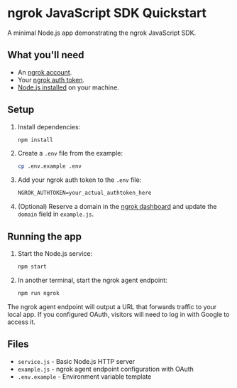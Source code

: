 # ngrok JavaScript SDK Quickstart

A minimal Node.js app demonstrating the ngrok JavaScript SDK.

## What you'll need

- An [ngrok account](https://dashboard.ngrok.com/signup).
- Your [ngrok auth token](https://dashboard.ngrok.com/get-started/your-authtoken).
- [Node.js installed](https://nodejs.org/en/download/) on your machine.

## Setup

1. Install dependencies:
   ```bash
   npm install
   ```

2. Create a `.env` file from the example:
   ```bash
   cp .env.example .env
   ```

3. Add your ngrok auth token to the `.env` file:
   ```txt
   NGROK_AUTHTOKEN=your_actual_authtoken_here
   ```

4. (Optional) Reserve a domain in the [ngrok dashboard](https://dashboard.ngrok.com/domains) and update the `domain` field in `example.js`.

## Running the app

1. Start the Node.js service:
   ```bash
   npm start
   ```

2. In another terminal, start the ngrok agent endpoint:
   ```bash
   npm run ngrok
   ```

The ngrok agent endpoint will output a URL that forwards traffic to your local app. If you configured OAuth, visitors will need to log in with Google to access it.

## Files

- `service.js` - Basic Node.js HTTP server
- `example.js` - ngrok agent endpoint configuration with OAuth
- `.env.example` - Environment variable template
